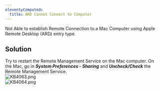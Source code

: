 ```yaml
---
eleventyComputed:
  title: ARD Cannot Connect to Computer
---
```

Not Able to establish Remote Connection to a Mac Computer using Apple Remote Desktop (ARD) entry type.
## Solution
Try to restart the Remote Management Service on the Mac computer. On the Mac, go in ***System Preferences - Sharing*** and ***Uncheck/Check*** the Remote Management Service.  
![KB4063.png](/img/en/kb/KB4063.png)  
![KB4064.png](/img/en/kb/KB4064.png)
